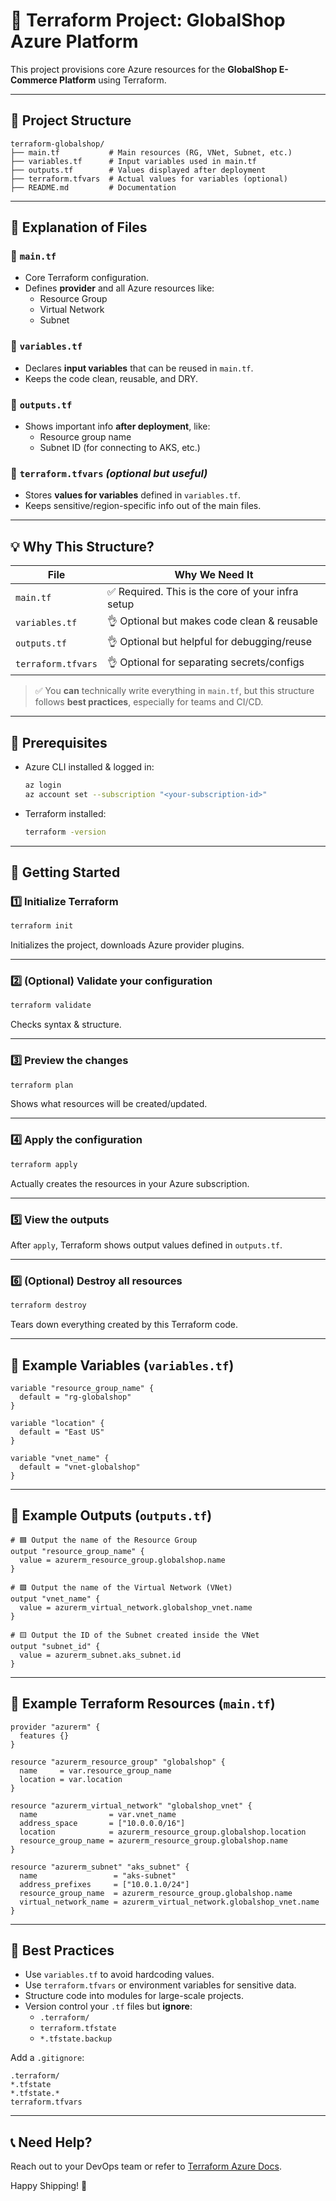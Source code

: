 # 📘 Terraform Project: GlobalShop Azure Platform

This project provisions core Azure resources for the **GlobalShop E-Commerce Platform** using Terraform.

---

## 📂 Project Structure

```
terraform-globalshop/
├── main.tf           # Main resources (RG, VNet, Subnet, etc.)
├── variables.tf      # Input variables used in main.tf
├── outputs.tf        # Values displayed after deployment
├── terraform.tfvars  # Actual values for variables (optional)
├── README.md         # Documentation
```

---

## 📄 Explanation of Files

### 🔹 `main.tf`
- Core Terraform configuration.
- Defines **provider** and all Azure resources like:
  - Resource Group
  - Virtual Network
  - Subnet

### 🔹 `variables.tf`
- Declares **input variables** that can be reused in `main.tf`.
- Keeps the code clean, reusable, and DRY.

### 🔹 `outputs.tf`
- Shows important info **after deployment**, like:
  - Resource group name
  - Subnet ID (for connecting to AKS, etc.)

### 🔹 `terraform.tfvars` *(optional but useful)*
- Stores **values for variables** defined in `variables.tf`.
- Keeps sensitive/region-specific info out of the main files.

---

## 💡 Why This Structure?

| File              | Why We Need It                                   |
|-------------------|--------------------------------------------------|
| `main.tf`         | ✅ Required. This is the core of your infra setup |
| `variables.tf`    | 👌 Optional but makes code clean & reusable       |
| `outputs.tf`      | 👌 Optional but helpful for debugging/reuse       |
| `terraform.tfvars`| 👌 Optional for separating secrets/configs     |

> ✅ You **can** technically write everything in `main.tf`, but this structure follows **best practices**, especially for teams and CI/CD.

---

## 🔧 Prerequisites

- Azure CLI installed & logged in:
  ```bash
  az login
  az account set --subscription "<your-subscription-id>"
  ```

- Terraform installed:
  ```bash
  terraform -version
  ```

---

## 🚀 Getting Started

### 1️⃣ Initialize Terraform
```bash
terraform init
```
Initializes the project, downloads Azure provider plugins.

---

### 2️⃣ (Optional) Validate your configuration
```bash
terraform validate
```
Checks syntax & structure.

---

### 3️⃣ Preview the changes
```bash
terraform plan
```
Shows what resources will be created/updated.

---

### 4️⃣ Apply the configuration
```bash
terraform apply
```
Actually creates the resources in your Azure subscription.

---

### 5️⃣ View the outputs
After `apply`, Terraform shows output values defined in `outputs.tf`.

---

### 6️⃣ (Optional) Destroy all resources
```bash
terraform destroy
```
Tears down everything created by this Terraform code.

---

## 📜 Example Variables (`variables.tf`)

```hcl
variable "resource_group_name" {
  default = "rg-globalshop"
}

variable "location" {
  default = "East US"
}

variable "vnet_name" {
  default = "vnet-globalshop"
}
```

---

## 📜 Example Outputs (`outputs.tf`)

```hcl
# 🟦 Output the name of the Resource Group
output "resource_group_name" {
  value = azurerm_resource_group.globalshop.name
}

# 🟩 Output the name of the Virtual Network (VNet)
output "vnet_name" {
  value = azurerm_virtual_network.globalshop_vnet.name
}

# 🟨 Output the ID of the Subnet created inside the VNet
output "subnet_id" {
  value = azurerm_subnet.aks_subnet.id
}
```

---

## 📜 Example Terraform Resources (`main.tf`)

```hcl
provider "azurerm" {
  features {}
}

resource "azurerm_resource_group" "globalshop" {
  name     = var.resource_group_name
  location = var.location
}

resource "azurerm_virtual_network" "globalshop_vnet" {
  name                = var.vnet_name
  address_space       = ["10.0.0.0/16"]
  location            = azurerm_resource_group.globalshop.location
  resource_group_name = azurerm_resource_group.globalshop.name
}

resource "azurerm_subnet" "aks_subnet" {
  name                 = "aks-subnet"
  address_prefixes     = ["10.0.1.0/24"]
  resource_group_name  = azurerm_resource_group.globalshop.name
  virtual_network_name = azurerm_virtual_network.globalshop_vnet.name
}
```

---

## 📌 Best Practices

- Use `variables.tf` to avoid hardcoding values.
- Use `terraform.tfvars` or environment variables for sensitive data.
- Structure code into modules for large-scale projects.
- Version control your `.tf` files but **ignore**:
  - `.terraform/`
  - `terraform.tfstate`
  - `*.tfstate.backup`

Add a `.gitignore`:

```
.terraform/
*.tfstate
*.tfstate.*
terraform.tfvars
```

---

## 📞 Need Help?

Reach out to your DevOps team or refer to [Terraform Azure Docs](https://registry.terraform.io/providers/hashicorp/azurerm/latest/docs).

Happy Shipping! 🚀
